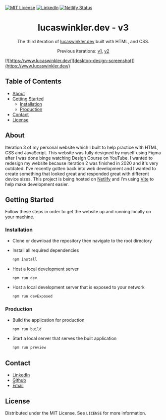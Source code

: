 [![MIT License][license-shield]][license-url]
[![LinkedIn][linkedin-shield]][linkedin-url]
[![Netlify Status](https://api.netlify.com/api/v1/badges/5b78ae9f-6887-468c-8cd3-33a2a05738dc/deploy-status)](https://app.netlify.com/sites/lucaswinkler/deploys)

<h1 align="center">
  lucaswinkler.dev - v3
</h1>
<p align="center">
  The third iteration of <a href="https://lucaswinkler.dev" target="_blank"rel="noopener noreferrer">lucaswinkler.dev</a> built with HTML, and CSS.
</p>
<p align="center">
  Previous iterations:
  <a href="https://github.com/LucasWinkler/personal-site-v1" target="_blank" rel="noopener noreferrer">v1</a>,
  <a href="https://github.com/LucasWinkler/personal-site-v2" target="_blank" rel="noopener noreferrer">v2</a>

[![https://www.lucaswinkler.dev/][desktop-design-screenshot]](https://www.lucaswinkler.dev/)

</p>

## Table of Contents

- [About](#about)
- [Getting Started](#getting-started)
  - [Installation](#installation)
  - [Production](#production)
- [Contact](#contact)
- [License](#license)

## About

Iteration 3 of my personal website which I built to help practice with HTML, CSS and JavaScript. This website was fully designed by myself using Figma after I was done binge watching Design Course on YouTube. I wanted to redesign my website because iteration 2 was finished in 2020 and it's very outdated. I've recently gotten back into web development and I wanted to create something that looked great and responded great with different device sizes. This project is being hosted on <a href="https://www.netlify.com/" target="_blank" rel="noopener noreferrer">Netlify</a> and I'm using <a href="https://vitejs.dev/" target="_blank" rel="noopener noreferrer">Vite</a> to help make development easier.

## Getting Started

Follow these steps in order to get the website up and running locally on your machine.

### Installation

- Clone or download the repository then navigate to the root directory

- Install all required dependencies

  ```sh
  npm install
  ```

- Host a local development server

  ```sh
  npm run dev
  ```

- Host a local development server that is exposed to your network

  ```sh
  npm run devExposed
  ```

### Production

- Build the application for production

  ```sh
  npm run build
  ```

- Start a local server that serves the built application

  ```sh
  npm run preview
  ```

## Contact

- [LinkedIn](https://linkedin.com/in/lucas-winkler)
- [Github](https://github.com/lucaswinkler)
- [Email](mailto:lucaswinkler@gmail.com)

## License

Distributed under the MIT License. See `LICENSE` for more information.

[license-shield]: https://img.shields.io/badge/license-MIT-blue.svg?style=flat-square
[license-url]: https://choosealicense.com/licenses/mit
[linkedin-shield]: https://img.shields.io/badge/-LinkedIn-black.svg?style=flat-square&logo=linkedin&colorB=555
[linkedin-url]: https://www.linkedin.com/in/lucas-winkler/
[desktop-design-screenshot]: ./public/images/desktop-design-screenshot.png
